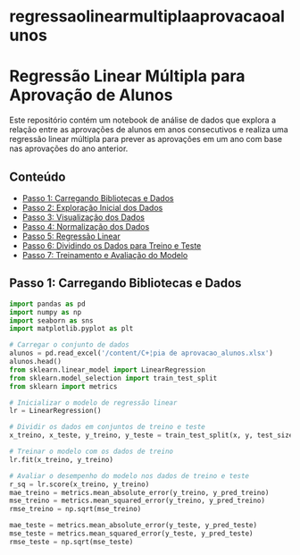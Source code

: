 # regressaolinearmultiplaaprovacaoalunos

# Regressão Linear Múltipla para Aprovação de Alunos

Este repositório contém um notebook de análise de dados que explora a relação entre as aprovações de alunos em anos consecutivos e realiza uma regressão linear múltipla para prever as aprovações em um ano com base nas aprovações do ano anterior.

## Conteúdo

- [Passo 1: Carregando Bibliotecas e Dados](#passo-1-carregando-bibliotecas-e-dados)
- [Passo 2: Exploração Inicial dos Dados](#passo-2-exploração-inicial-dos-dados)
- [Passo 3: Visualização dos Dados](#passo-3-visualização-dos-dados)
- [Passo 4: Normalização dos Dados](#passo-4-normalização-dos-dados)
- [Passo 5: Regressão Linear](#passo-5-regressão-linear)
- [Passo 6: Dividindo os Dados para Treino e Teste](#passo-6-dividindo-os-dados-para-treino-e-teste)
- [Passo 7: Treinamento e Avaliação do Modelo](#passo-7-treinamento-e-avaliação-do-modelo)

## Passo 1: Carregando Bibliotecas e Dados

```python
import pandas as pd
import numpy as np
import seaborn as sns
import matplotlib.pyplot as plt

# Carregar o conjunto de dados
alunos = pd.read_excel('/content/C+¦pia de aprovacao_alunos.xlsx')
alunos.head()
from sklearn.linear_model import LinearRegression
from sklearn.model_selection import train_test_split
from sklearn import metrics

# Inicializar o modelo de regressão linear
lr = LinearRegression()

# Dividir os dados em conjuntos de treino e teste
x_treino, x_teste, y_treino, y_teste = train_test_split(x, y, test_size=0.2, random_state=42)

# Treinar o modelo com os dados de treino
lr.fit(x_treino, y_treino)

# Avaliar o desempenho do modelo nos dados de treino e teste
r_sq = lr.score(x_treino, y_treino)
mae_treino = metrics.mean_absolute_error(y_treino, y_pred_treino)
mse_treino = metrics.mean_squared_error(y_treino, y_pred_treino)
rmse_treino = np.sqrt(mse_treino)

mae_teste = metrics.mean_absolute_error(y_teste, y_pred_teste)
mse_teste = metrics.mean_squared_error(y_teste, y_pred_teste)
rmse_teste = np.sqrt(mse_teste)

